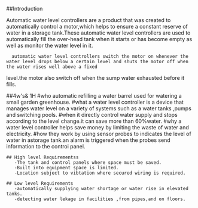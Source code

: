 ##Introduction
   
   Automatic water level controllers are a product that was created to automatically control a motor,which helps to ensure a constant reserve of water in a storage tank.These
      automatic water level controllers are used to automatically fill the over-head tank when it starts or has become empty as well as monitor the water level in it.
      
      automatic water level controllers switch the motor on whenever the water level drops below a certain level and shuts the motor off when the water rises well above a fixed 
level.the motor also switch off when the sump water exhausted before it fills.

##4w's& 1H
 #who
   automatic refilling a water barrel used for watering a small garden greenhouse.
 #what
    a water level controller is a device that manages water level on a variety of systems such as a water tanks ,pumps and switching pools.
 #when
    it directly control water supply and stops according to the level change.it can save more than 60%water.
 #why
   a water level controller helps save money by limiting the waste of water and electricity.
 #how
    they work by using sensor probes to indicates the level of water in astorage tank.an alarm is triggered when the probes send information to the controi panel.
    
    ## High level Requirementss
       -The tank and control panels where space must be saved.
       -Built into equipment space is limited.
       -Location subject to vibtation where secured wiring is required.
       
    ## Low level Requirements
       -automatically supplying water shortage or water rise in elevated tanks.
       -detecting water lekage in facilities ,from pipes,and on floors.
